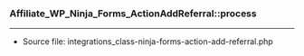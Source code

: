 ### Affiliate_WP_Ninja_Forms_ActionAddReferral::process

----

- Source file: integrations_class-ninja-forms-action-add-referral.php
